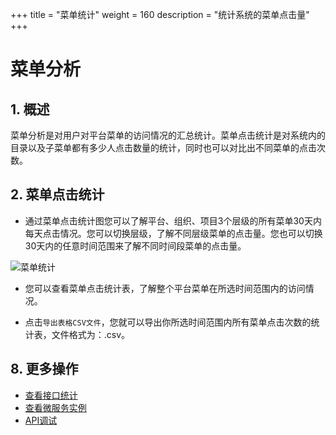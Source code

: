 +++
title = "菜单统计"
weight = 160
description = "统计系统的菜单点击量"
+++


# 菜单分析

## 1. 概述
菜单分析是对用户对平台菜单的访问情况的汇总统计。菜单点击统计是对系统内的目录以及子菜单都有多少人点击数量的统计，同时也可以对比出不同菜单的点击次数。


## 2. 菜单点击统计

- 通过菜单点击统计图您可以了解平台、组织、项目3个层级的所有菜单30天内每天点击情况。您可以切换层级，了解不同层级菜单的点击量。您也可以切换30天内的任意时间范围来了解不同时间段菜单的点击量。

![菜单统计](/docs/user-guide/manager-guide/image/site-statistics-01.png)

- 您可以查看菜单点击统计表，了解整个平台菜单在所选时间范围内的访问情况。

- 点击`导出表格CSV文件`，您就可以导出你所选时间范围内所有菜单点击次数的统计表，文件格式为：.csv。

## 8. 更多操作

- [查看接口统计](../hzero/hzero-api-overveiw)
- [查看微服务实例](../hzero/hzero-instance)
- [API调试](../hzero/hzero-api)
